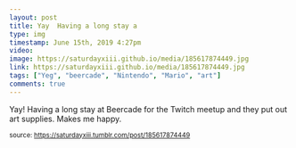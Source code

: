 ```yaml
---
layout: post
title: Yay  Having a long stay a
type: img
timestamp: June 15th, 2019 4:27pm
video: 
image: https://saturdayxiii.github.io/media/185617874449.jpg
link: https://saturdayxiii.github.io/media/185617874449.jpg
tags: ["Yeg", "beercade", "Nintendo", "Mario", "art"]
comments: true
---
```


Yay!  Having a long stay at Beercade for the Twitch meetup and they put out art supplies.  Makes me happy.
 
  
<small>source: https://saturdayxiii.tumblr.com/post/185617874449</small>